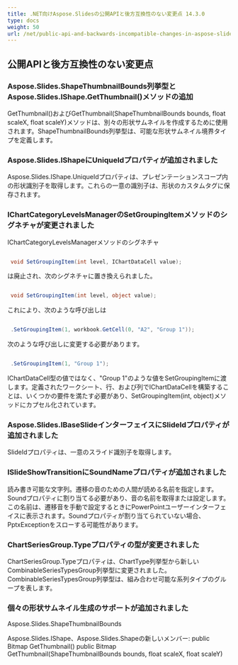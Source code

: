 ```yaml
---
title: .NET向けAspose.Slidesの公開APIと後方互換性のない変更点 14.3.0
type: docs
weight: 50
url: /net/public-api-and-backwards-incompatible-changes-in-aspose-slides-for-net-14-3-0/
---
```


## **公開APIと後方互換性のない変更点**
### **Aspose.Slides.ShapeThumbnailBounds列挙型とAspose.Slides.IShape.GetThumbnail()メソッドの追加**
GetThumbnail()およびGetThumbnail(ShapeThumbnailBounds bounds, float scaleX, float scaleY)メソッドは、別々の形状サムネイルを作成するために使用されます。ShapeThumbnailBounds列挙型は、可能な形状サムネイル境界タイプを定義します。
### **Aspose.Slides.IShapeにUniqueIdプロパティが追加されました**
Aspose.Slides.IShape.UniqueIdプロパティは、プレゼンテーションスコープ内の形状識別子を取得します。これらの一意の識別子は、形状のカスタムタグに保存されます。
### **IChartCategoryLevelsManagerのSetGroupingItemメソッドのシグネチャが変更されました**
IChartCategoryLevelsManagerメソッドのシグネチャ

``` csharp

 void SetGroupingItem(int level, IChartDataCell value);

``` 

は廃止され、次のシグネチャに置き換えられました。

``` csharp

 void SetGroupingItem(int level, object value);

``` 

これにより、次のような呼び出しは

``` csharp

 .SetGroupingItem(1, workbook.GetCell(0, "A2", "Group 1"));

``` 

次のような呼び出しに変更する必要があります。

``` csharp

 .SetGroupingItem(1, "Group 1");

``` 

IChartDataCell型の値ではなく、"Group 1"のような値をSetGroupingItemに渡します。定義されたワークシート、行、および列でIChartDataCellを構築することは、いくつかの要件を満たす必要があり、SetGroupingItem(int, object)メソッドにカプセル化されています。
### **Aspose.Slides.IBaseSlideインターフェイスにSlideIdプロパティが追加されました**
SlideIdプロパティは、一意のスライド識別子を取得します。
### **ISlideShowTransitionにSoundNameプロパティが追加されました**
読み書き可能な文字列。遷移の音のための人間が読める名前を指定します。Soundプロパティに割り当てる必要があり、音の名前を取得または設定します。この名前は、遷移音を手動で設定するときにPowerPointユーザーインターフェイスに表示されます。Soundプロパティが割り当てられていない場合、PptxExceptionをスローする可能性があります。
### **ChartSeriesGroup.Typeプロパティの型が変更されました**
ChartSeriesGroup.Typeプロパティは、ChartType列挙型から新しいCombinableSeriesTypesGroup列挙型に変更されました。CombinableSeriesTypesGroup列挙型は、組み合わせ可能な系列タイプのグループを表します。
### **個々の形状サムネイル生成のサポートが追加されました**
Aspose.Slides.ShapeThumbnailBounds

Aspose.Slides.IShape、Aspose.Slides.Shapeの新しいメンバー:
public Bitmap GetThumbnail()
public Bitmap GetThumbnail(ShapeThumbnailBounds bounds, float scaleX, float scaleY)